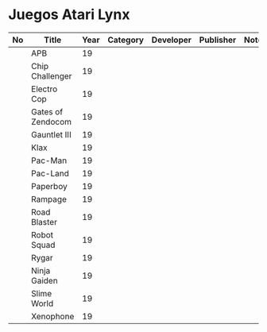 Juegos Atari Lynx
======

| No  | Title                                   | Year | Category       | Developer             | Publisher             | Notes                 |
|-----|-----------------------------------------|------|----------------|-----------------------|-----------------------|-----------------------|
|     | APB                                     | 19   |                |                       |                       |                       |
|     | Chip Challenger                         | 19   |                |                       |                       |                       |
|     | Electro Cop                             | 19   |                |                       |                       |                       |
|     | Gates of Zendocom                       | 19   |                |                       |                       |                       |
|     | Gauntlet III                            | 19   |                |                       |                       |                       |
|     | Klax                                    | 19   |                |                       |                       |                       |
|     | Pac-Man                                 | 19   |                |                       |                       |                       |
|     | Pac-Land                                | 19   |                |                       |                       |                       |
|     | Paperboy                                | 19   |                |                       |                       |                       |
|     | Rampage                                 | 19   |                |                       |                       |                       |
|     | Road Blaster                            | 19   |                |                       |                       |                       |
|     | Robot Squad                             | 19   |                |                       |                       |                       |
|     | Rygar                                   | 19   |                |                       |                       |                       |
|     | Ninja Gaiden                            | 19   |                |                       |                       |                       |
|     | Slime World                             | 19   |                |                       |                       |                       |
|     | Xenophone                               | 19   |                |                       |                       |                       |
